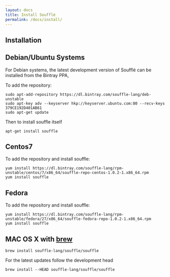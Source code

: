 ```yaml
---
layout: docs
title: Install Soufflé
permalink: /docs/install/
---
```

## Installation

## Debian/Ubuntu Systems

For Debian systems, the latest development version of Soufflé can be installed from the Bintray PPA,

To add the repository:
```
sudo apt-add-repository https://dl.bintray.com/souffle-lang/deb-unstable
sudo apt-key adv --keyserver hkp://keyserver.ubuntu.com:80 --recv-keys 379CE192D401AB61
sudo apt-get update
```

Then to install souffle itself
```
apt-get install souffle
```

## Centos7

To add the repository and install souffle:
```
yum install https://dl.bintray.com/souffle-lang/rpm-unstable/centos/7/x86_64/souffle-repo-centos-1.0.2-1.x86_64.rpm
yum install souffle
```

## Fedora

To add the repository and install souffle:
```
yum install https://dl.bintray.com/souffle-lang/rpm-unstable/fedora/27/x86_64/souffle-fedora-repo-1.0.2-1.x86_64.rpm
yum install souffle
```

## MAC OS X with [brew](http://brew.sh)

```
brew install souffle-lang/souffle/souffle
```

For the latest updates follow the development head

```
brew install --HEAD souffle-lang/souffle/souffle
```

